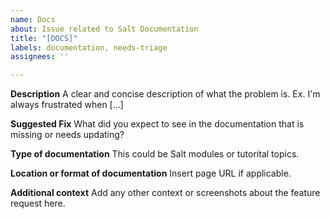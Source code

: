 ```yaml
---
name: Docs
about: Issue related to Salt Documentation
title: "[DOCS]"
labels: documentation, needs-triage
assignees: ''

---
```


**Description**
A clear and concise description of what the problem is. Ex. I'm always frustrated when [...]

**Suggested Fix**
What did you expect to see in the documentation that is missing or needs updating?

**Type of documentation**
This could be Salt modules or tutorital topics.

**Location or format of documentation**
Insert page URL if applicable.

**Additional context**
Add any other context or screenshots about the feature request here.
